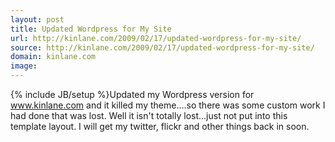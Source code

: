 ```yaml
---
layout: post
title: Updated Wordpress for My Site
url: http://kinlane.com/2009/02/17/updated-wordpress-for-my-site/
source: http://kinlane.com/2009/02/17/updated-wordpress-for-my-site/
domain: kinlane.com
image: 
---
```

{% include JB/setup %}Updated my Wordpress version for www.kinlane.com and it killed my theme....so there was some custom work I had done that was lost. Well it isn't totally lost...just not put into this template layout. I will get my twitter, flickr and other things back in soon.